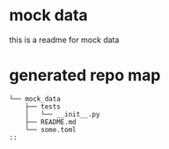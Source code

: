 # mock data
this is a readme for mock data
# generated repo map
```
└── mock_data
    ├── tests
    │   └── __init__.py
    ├── README.md
    └── some.toml
::
```
